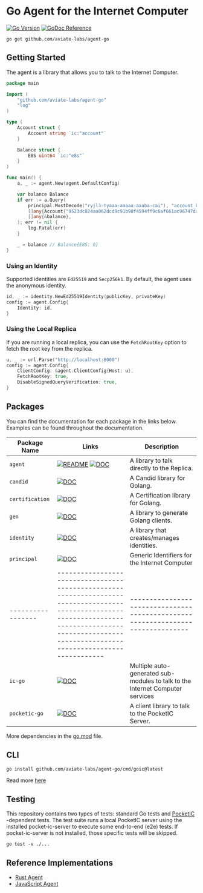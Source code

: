 # Go Agent for the Internet Computer

[![Go Version](https://img.shields.io/github/go-mod/go-version/aviate-labs/agent-go.svg)](https://github.com/aviate-labs/agent-go)
[![GoDoc Reference](https://img.shields.io/badge/godoc-reference-blue.svg)](https://pkg.go.dev/github.com/aviate-labs/agent-go)

```shell
go get github.com/aviate-labs/agent-go
```

## Getting Started

The agent is a library that allows you to talk to the Internet Computer.

```go
package main

import (
	"github.com/aviate-labs/agent-go"
	"log"
)

type (
	Account struct {
		Account string `ic:"account"`
	}

	Balance struct {
		E8S uint64 `ic:"e8s"`
	}
)

func main() {
	a, _ := agent.New(agent.DefaultConfig)

	var balance Balance
	if err := a.Query(
		principal.MustDecode("ryjl3-tyaaa-aaaaa-aaaba-cai"), "account_balance_dfx",
		[]any{Account{"9523dc824aa062dcd9c91b98f4594ff9c6af661ac96747daef2090b7fe87037d"}},
		[]any{&balance},
	); err != nil {
		log.Fatal(err)
	}

	_ = balance // Balance{E8S: 0}
}

```

### Using an Identity

Supported identities are `Ed25519` and `Secp256k1`. By default, the agent uses the anonymous identity.

```go
id, _ := identity.NewEd25519Identity(publicKey, privateKey)
config := agent.Config{
    Identity: id,
}
```

### Using the Local Replica

If you are running a local replica, you can use the `FetchRootKey` option to fetch the root key from the replica.

```go
u, _ := url.Parse("http://localhost:8000")
config := agent.Config{
    ClientConfig: &agent.ClientConfig{Host: u},
    FetchRootKey: true,
    DisableSignedQueryVerification: true,
}
```

## Packages

You can find the documentation for each package in the links below. Examples can be found throughout the documentation.

| Package Name      | Links                                                                                                                                                                                                   | Description                                                                     |
| ----------------- | ------------------------------------------------------------------------------------------------------------------------------------------------------------------------------------------------------- | ------------------------------------------------------------------------------- |
| `agent`           | [![README](https://img.shields.io/badge/-README-green)](https://github.com/aviate-labs/agent-go) [![DOC](https://img.shields.io/badge/-DOC-blue)](https://pkg.go.dev/github.com/aviate-labs/agent-go)   | A library to talk directly to the Replica.                                      |
| `candid`          | [![DOC](https://img.shields.io/badge/-DOC-blue)](https://pkg.go.dev/github.com/aviate-labs/agent-go/candid)                                                                                             | A Candid library for Golang.                                                    |
| `certification`   | [![DOC](https://img.shields.io/badge/-DOC-blue)](https://pkg.go.dev/github.com/aviate-labs/agent-go/certificate)                                                                                        | A Certification library for Golang.                                             |
| `gen`             | [![DOC](https://img.shields.io/badge/-DOC-blue)](https://pkg.go.dev/github.com/aviate-labs/agent-go/gen)                                                                                                | A library to generate Golang clients.                                           |
| `identity`        | [![DOC](https://img.shields.io/badge/-DOC-blue)](https://pkg.go.dev/github.com/aviate-labs/agent-go/identity)                                                                                           | A library that creates/manages identities.                                      |
| `principal`       | [![DOC](https://img.shields.io/badge/-DOC-blue)](https://pkg.go.dev/github.com/aviate-labs/agent-go/principal)                                                                                          | Generic Identifiers for the Internet Computer                                   |
| ----------------- | ------------------------------------------------------------------------------------------------------------------------------------------------------------------------------------------------------- | ------------------------------------------------------------------------------- |
| `ic-go`           | [![DOC](https://img.shields.io/badge/-DOC-blue)](https://pkg.go.dev/github.com/aviate-labs/ic-go)                                                                                                       | Multiple auto-generated sub-modules to talk to the Internet Computer services   |
| `pocketic-go`     | [![DOC](https://img.shields.io/badge/-DOC-blue)](https://pkg.go.dev/github.com/aviate-labs/pocketic-go)                                                                                                 | A client library to talk to the PocketIC Server.                                |

More dependencies in the [go.mod](./go.mod) file.

## CLI

```shell
go install github.com/aviate-labs/agent-go/cmd/goic@latest
```

Read more [here](cmd/goic/README.md)

## Testing

This repository contains two types of tests: standard Go tests and [PocketIC](https://github.com/dfinity/pocketic)
-dependent tests. The test suite runs a local PocketIC server using the installed pocket-ic-server to execute some
end-to-end (e2e) tests. If pocket-ic-server is not installed, those specific tests will be skipped.

```shell
go test -v ./...
```

## Reference Implementations

- [Rust Agent](https://github.com/dfinity/agent-rs/)
- [JavaScript Agent](https://github.com/dfinity/agent-js/)
